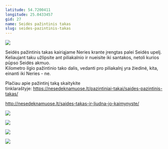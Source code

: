 ```yaml
---
latitude: 54.7200411
longitude: 25.0433457
gid: 27
name: Seidės pažintinis takas
slug: seides-pazintinis-takas
---
```

![](https://doc-04-ag-mymaps.googleusercontent.com/untrusted/hostedimage/ihucu48q9m5s1hftel5u85tfdc/bk6kkme45beimutjp8aat0dtfg/1641717000000/-WPmm_dsOCr8C_2Ftfdhs7CzXYdOD0wc/*/6AIsG_vYM_ascqgliTLG1Zvf1LIjamZXUO8lIYPQ73q4icgm1rMS4TDEQZW-mWF5V4fz-IJAguFfZRmGNMGMcXRbUZI6yu8kxyuN_zsyq-Z7k1b0ZFIdMrhcJbubEeRTCsIYx_nXUla_VMs2t3AMjakwJ97IpyxgVRiv8hah9pEOHDFjcTyS8uSnvnJ7dFc5F?session=0&fife)  
  
Seidės pažintinis takas kairiąjame Neries krante įrengtas palei Seidės upelį. Keliaujant taku užlipsite ant piliakalnio ir nueisite iki santakos, netoli kurios pūpso Seidės akmuo.  
Kilometro ilgio pažintinio tako dalis, vedanti pro piliakalnį yra žiedinė, kita, einanti iki Neries - ne.  
  
Plačiau apie pažintinį taką skaitykite tinklaraštyje: https://nesedeknamuose.lt/pazintiniai-takai/saides-pazintinis-takas/  
  
http://nesedeknamuose.lt/saides-takas-ir-liudna-jo-kaimynyste/  
  
![](https://doc-0c-ag-mymaps.googleusercontent.com/untrusted/hostedimage/ihucu48q9m5s1hftel5u85tfdc/qfuijd91oajngjt8vfk6mek0dg/1641717000000/-WPmm_dsOCr8C_2Ftfdhs7CzXYdOD0wc/*/6AIsG_vaNmU65Uzxv-Z71HAIVrFL5StHmnyI-NuThJSPkBvm1ANB6NH9cK_eybo1NQzKkBXNhD-fXScI1qWnoERzAv6YlwRtDaQYIwjiYROdWrxmzUAr7WiNLV_XwR1gnk81v0TghoQJR0zEKXt2HAOYAj8lL69UDtIwfhJj5i766LWGhoaX4AA92xtpOtyIG?session=0&fife)  
  
![](https://doc-0k-ag-mymaps.googleusercontent.com/untrusted/hostedimage/ihucu48q9m5s1hftel5u85tfdc/tk7fj6om7pcncd5ot2nfq6dcv4/1641717000000/-WPmm_dsOCr8C_2Ftfdhs7CzXYdOD0wc/*/6AIsG_vYPXxNdrRCLdFEtqZ_iRNt6C1tSXSC2xAEbE9tLvH3dHTtw-TiSbVBcjF1LVj8UaYgORnrKdo5oQQ9LYbvfnfI6JGl0G9XXsy4hT1BeTRqrAyOvDS3Cc-A2YEzN_Kli7mdSwIRwUIjkIvZlG4AMowWH2xOms6yuMvqb-p6Tzdyxu_PQ16-IGmnt2ZcK?session=0&fife)  
  
![](https://doc-0s-ag-mymaps.googleusercontent.com/untrusted/hostedimage/ihucu48q9m5s1hftel5u85tfdc/6vrinppdc1i1lsvslkfv0v859c/1641717000000/-WPmm_dsOCr8C_2Ftfdhs7CzXYdOD0wc/*/6AIsG_vZOp0BIoiZ85qpk-IM8RJZJVrVznguwWyXd1HKHHJAri6YoJ5KX13swfHOJtU9j08sxZY3ZYZy8GLOFMxarH52aZdw7zClG9mE3cPkEiuLjH6sZkfqUQNoMpFXpXgxGqyyAlbRBsSjnJkKtm9CCwSxFZ65GOqw5RuKctbj9oyCZxU8Hrpl7H1vXrZYa?session=0&fife)  
  
![](https://doc-00-ag-mymaps.googleusercontent.com/untrusted/hostedimage/ihucu48q9m5s1hftel5u85tfdc/lgfn6naejq6oljkpvcs7q28pos/1641717000000/-WPmm_dsOCr8C_2Ftfdhs7CzXYdOD0wc/*/6AIsG_vYOp2Tv2rDnLZKHlsQf8pV6QdJkco0oEhVW7aEvcdZSDlgoO3FmetbpQGJCcea-lksBeBE900EJ6ZQE2hpxdjzgLZqjx-Tb3gZob5gxrcjeus2rLQzz1MxmQVki_BT5FhjA1d3shafzdn-7CwX2UFmfcmkyBR0Fy3zaw0idE2A7UX70tH31aDKdtBCI?session=0&fife)
